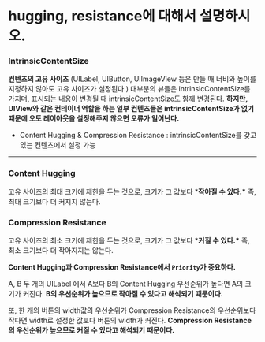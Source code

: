 # hugging, resistance에 대해서 설명하시오.

### IntrinsicContentSize

**컨텐츠의 고유 사이즈** (UILabel, UIButton, UIImageView 등은 만들 때 너비와 높이를 지정하지 않아도 고유 사이즈가 설정된다.)
대부분의 뷰들은 intrinsicContentSize를 가지며, 표시되는 내용이 변경될 때 intrinsicContentSize도 함께 변경된다.
**하지만, UIView와 같은 컨테이너 역할을 하는 일부 컨텐츠들은 intrinsicContentSize가 없기 때문에 오토 레이아웃을 설정해주지 않으면 오류가 일어난다.**

- Content Hugging & Compression Resistance : intrinsicContentSize를 갖고 있는 컨텐츠에서 설정 가능

------

### Content Hugging

고유 사이즈의 최대 크기에 제한을 두는 것으로, 크기가 그 값보다 ***작아질 수 있다.\***
즉, 최대 크기보다 더 커지지 않는다.

### Compression Resistance

고유 사이즈의 최소 크기에 제한을 두는 것으로, 크기가 그 값보다 ***커질 수 있다.\***
즉, 최소 크기보다 더 작아지지는 않는다.

**Content Hugging과 Compression Resistance에서 `Priority`가 중요하다.**

A, B 두 개의 UILabel 에서 A보다 B의 Content Hugging 우선순위가 높다면 A의 크기가 커진다.
**B의 우선순위가 높으므로 작아질 수 있다고 해석되기 때문이다.**

또, 한 개의 버튼의 width값의 우선순위가 Compression Resistance의 우선순위보다 작다면 width로 설정한 값보다 버튼의 width가 커진다.
**Compression Resistance의 우선순위가 높으므로 커질 수 있다고 해석되기 때문이다.**